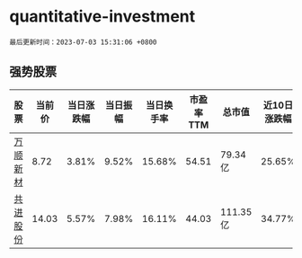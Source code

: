 # quantitative-investment

`最后更新时间：2023-07-03 15:31:06 +0800`

## 强势股票

|股票|当前价|当日涨跌幅|当日振幅|当日换手率|市盈率TTM|总市值|近10日涨跌幅|
|----|----|----|----|----|----|----|----|
|[万顺新材](https://xueqiu.com/S/SZ300057)|8.72|3.81%|9.52%|15.68%|54.51|79.34亿|25.65%|
|[共进股份](https://xueqiu.com/S/SH603118)|14.03|5.57%|7.98%|16.11%|44.03|111.35亿|34.77%|
